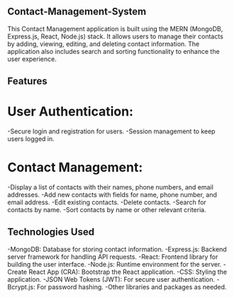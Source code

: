 ## Contact-Management-System

This Contact Management application is built using the MERN (MongoDB, Express.js, React, Node.js) stack. It allows users to manage their contacts by adding, viewing, editing, and deleting contact information. The application also includes search and sorting functionality to enhance the user experience.

## Features

# User Authentication:
-Secure login and registration for users.
-Session management to keep users logged in.

# Contact Management:
-Display a list of contacts with their names, phone numbers, and email addresses.
-Add new contacts with fields for name, phone number, and email address.
-Edit existing contacts.
-Delete contacts.
-Search for contacts by name.
-Sort contacts by name or other relevant criteria.

## Technologies Used
-MongoDB: Database for storing contact information.
-Express.js: Backend server framework for handling API requests.
-React: Frontend library for building the user interface.
-Node.js: Runtime environment for the server.
-Create React App (CRA): Bootstrap the React application.
-CSS: Styling the application.
-JSON Web Tokens (JWT): For secure user authentication.
-Bcrypt.js: For password hashing.
-Other libraries and packages as needed.
